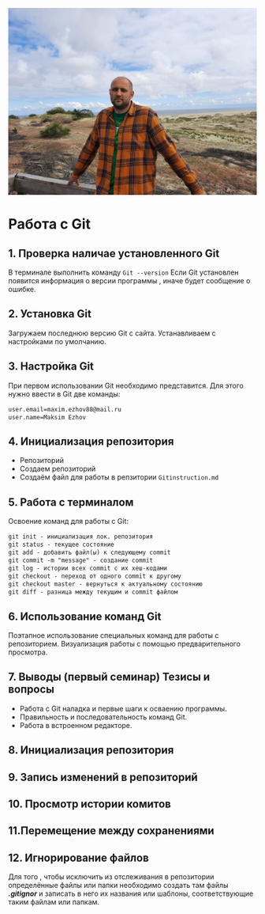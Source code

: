 ![Logo](1675094735134.jpg)
# Работа с Git

## 1. Проверка наличае установленного Git

В терминале выполнить команду `Git --version`
Если Git установлен появится информация о версии программы , иначе будет сообщение о ошибке.

## 2. Установка Git
Загружаем последнюю версию Git с сайта.
Устанавливаем с настройками по умолчанию.

## 3. Настройка Git 
При первом использовании Git необходимо представится. Для этого нужно ввести в Git две команды: 
```
user.email=maxim.ezhov88@mail.ru
user.name=Maksim Ezhov
```
## 4. Инициализация репозитория
* Репозиторий
* Создаем репозиторий
* Создаём файл для работы в репзитории `Gitinstruction.md`
## 5. Работа с терминалом
Освоение команд для работы с Git:
```
git init - инициализация лок. репозитория
git status - текущее состояние  
git add - добавить файл(ы) к следующему commit
git commit -m "message" - создание commit 
git log - истории всех commit с их хеш-кодами
git checkout - переход от одного commit к другому
git checkout master - вернуться к актуальному состоянию
git diff - разница между текущим и commit файлом
```
## 6. Использование команд Git
Поэтапное использование специальных команд для работы с репозиторием. Визуализация работы с помощью предварительного просмотра.
## 7. Выводы (первый семинар) Тезисы и вопросы
* Работа с Git наладка и первые шаги к осваению программы.
* Правильность и последовательность команд Git.
* Работа в встроенном редакторе.
## 8. Инициализация репозитория
## 9. Запись изменений в репозиторий
## 10. Просмотр истории комитов
## 11.Перемещение между сохранениями

## 12. Игнорирование файлов
Для того , чтобы исключить из отслеживания в репозитории определённые файлы или папки необходимо создать там файлы ***.gitignor*** и записать в него их названия или шаблоны, соответствующие таким файлам или папкам.